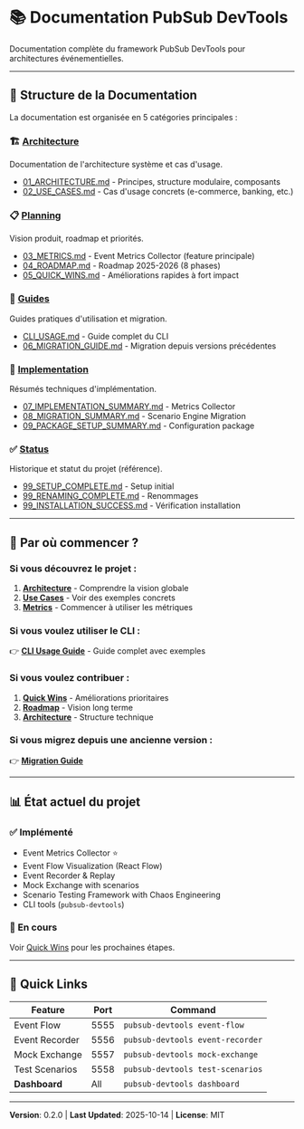 # 📚 Documentation PubSub DevTools

Documentation complète du framework PubSub DevTools pour architectures événementielles.

---

## 📂 Structure de la Documentation

La documentation est organisée en 5 catégories principales :

### 🏗️ [Architecture](./architecture/01_ARCHITECTURE.md)

Documentation de l'architecture système et cas d'usage.

- [01_ARCHITECTURE.md](./architecture/01_ARCHITECTURE.md) - Principes, structure modulaire, composants
- [02_USE_CASES.md](./architecture/02_USE_CASES.md) - Cas d'usage concrets (e-commerce, banking, etc.)

### 📋 [Planning](./planning/04_ROADMAP.md)

Vision produit, roadmap et priorités.

- [03_METRICS.md](./planning/03_METRICS.md) - Event Metrics Collector (feature principale)
- [04_ROADMAP.md](./planning/04_ROADMAP.md) - Roadmap 2025-2026 (8 phases)
- [05_QUICK_WINS.md](./planning/05_QUICK_WINS.md) - Améliorations rapides à fort impact

### 📘 [Guides](./guides/06_MIGRATION_GUIDE.md)

Guides pratiques d'utilisation et migration.

- [CLI_USAGE.md](guides/10_CLI_USAGE.md) - Guide complet du CLI
- [06_MIGRATION_GUIDE.md](./guides/06_MIGRATION_GUIDE.md) - Migration depuis versions précédentes

### 🔧 [Implementation](./implementation/07_IMPLEMENTATION_SUMMARY.md)

Résumés techniques d'implémentation.

- [07_IMPLEMENTATION_SUMMARY.md](./implementation/07_IMPLEMENTATION_SUMMARY.md) - Metrics Collector
- [08_MIGRATION_SUMMARY.md](./implementation/08_MIGRATION_SUMMARY.md) - Scenario Engine Migration
- [09_PACKAGE_SETUP_SUMMARY.md](./implementation/09_PACKAGE_SETUP_SUMMARY.md) - Configuration package

### ✅ [Status](./status/99_INSTALLATION_SUCCESS.md)

Historique et statut du projet (référence).

- [99_SETUP_COMPLETE.md](./status/99_SETUP_COMPLETE.md) - Setup initial
- [99_RENAMING_COMPLETE.md](./status/99_RENAMING_COMPLETE.md) - Renommages
- [99_INSTALLATION_SUCCESS.md](./status/99_INSTALLATION_SUCCESS.md) - Vérification installation

---

## 🚀 Par où commencer ?

### Si vous découvrez le projet :

1. [**Architecture**](./architecture/01_ARCHITECTURE.md) - Comprendre la vision globale
2. [**Use Cases**](./architecture/02_USE_CASES.md) - Voir des exemples concrets
3. [**Metrics**](./planning/03_METRICS.md) - Commencer à utiliser les métriques

### Si vous voulez utiliser le CLI :

👉 [**CLI Usage Guide**](guides/10_CLI_USAGE.md) - Guide complet avec exemples

### Si vous voulez contribuer :

1. [**Quick Wins**](./planning/05_QUICK_WINS.md) - Améliorations prioritaires
2. [**Roadmap**](./planning/04_ROADMAP.md) - Vision long terme
3. [**Architecture**](./architecture/01_ARCHITECTURE.md) - Structure technique

### Si vous migrez depuis une ancienne version :

👉 [**Migration Guide**](./guides/06_MIGRATION_GUIDE.md)

---

## 📊 État actuel du projet

### ✅ Implémenté

- Event Metrics Collector ⭐
- Event Flow Visualization (React Flow)
- Event Recorder & Replay
- Mock Exchange with scenarios
- Scenario Testing Framework with Chaos Engineering
- CLI tools (`pubsub-devtools`)

### 🚧 En cours

Voir [Quick Wins](./planning/05_QUICK_WINS.md) pour les prochaines étapes.

---

## 🔗 Quick Links

| Feature        | Port | Command                          |
|----------------|------|----------------------------------|
| Event Flow     | 5555 | `pubsub-devtools event-flow`     |
| Event Recorder | 5556 | `pubsub-devtools event-recorder` |
| Mock Exchange  | 5557 | `pubsub-devtools mock-exchange`  |
| Test Scenarios | 5558 | `pubsub-devtools test-scenarios` |
| **Dashboard**  | All  | `pubsub-devtools dashboard`      |

---

**Version**: 0.2.0 | **Last Updated**: 2025-10-14 | **License**: MIT
